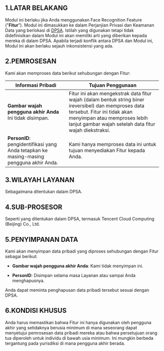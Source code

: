 ## 1.LATAR BELAKANG

Modul ini berlaku jika Anda menggunakan Face Recognition Feature ("**Fitur**”). Modul ini dimasukkan ke dalam Perjanjian Privasi dan Keamanan Data yang berlokasi di [DPSA](https://intl.cloud.tencent.com/document/product/301/17347). Istilah yang digunakan tetapi tidak didefinisikan dalam Modul ini akan memiliki arti yang diberikan kepada mereka di dalam DPSA. Apabila terjadi konflik antara DPSA dan Modul ini, Modul ini akan berlaku sejauh inkonsistensi yang ada.

## 2.PEMROSESAN

Kami akan memproses data berikut sehubungan dengan Fitur:

| **Informasi Pribadi**                                        | **Tujuan Penggunaan**                                        |
| ------------------------------------------------------------ | ------------------------------------------------------------ |
| **Gambar wajah pengguna akhir Anda** Ini tidak disimpan.     | Fitur ini akan mengekstrak data fitur wajah (dalam bentuk string biner ireversibel) dan memproses data tersebut. Fitur ini tidak akan menyimpan atau memproses lebih lanjut gambar wajah setelah data fitur wajah diekstraksi. |
| **PersonID**: pengidentifikasi yang Anda tetapkan ke masing-masing pengguna akhir Anda. | Kami hanya memproses data ini untuk tujuan menyediakan Fitur kepada Anda. |


## 3.WILAYAH LAYANAN

Sebagaimana ditentukan dalam DPSA.

## 4.SUB-PROSESOR

Seperti yang ditentukan dalam DPSA, termasuk Tencent Cloud Computing (Beijing) Co., Ltd.

## 5.PENYIMPANAN DATA

Kami akan menyimpan data pribadi yang diproses sehubungan dengan Fitur sebagai berikut:


- **Gambar wajah pengguna akhir Anda**: Kami tidak menyimpan ini.

- **PersonID**: Disimpan selama masa Layanan atau sampai Anda menghapusnya.


Anda dapat meminta penghapusan data pribadi tersebut sesuai dengan DPSA.

## 6.KONDISI KHUSUS

Anda harus memastikan bahwa Fitur ini hanya digunakan oleh pengguna akhir yang setidaknya berusia minimum di mana seseorang dapat menyetujui pemrosesan data pribadi mereka atau bahwa persetujuan orang tua diperoleh untuk individu di bawah usia minimum. Ini mungkin berbeda tergantung pada yurisdiksi di mana pengguna akhir berada.